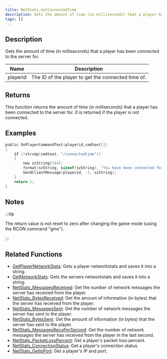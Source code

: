 ```yaml
---
title: NetStats_GetConnectedTime
description: Gets the amount of time (in milliseconds) that a player has been connected to the server for.
tags: []
---
```


<VersionWarn version='SA-MP 0.3z' />

## Description

Gets the amount of time (in milliseconds) that a player has been connected to the server for.

| Name     | Description                                        |
| -------- | -------------------------------------------------- |
| playerid | The ID of the player to get the connected time of. |

## Returns

This function returns the amount of time (in milliseconds) that a player has been connected to the server for. 0 is returned if the player is not connected.

## Examples

```c
public OnPlayerCommandText(playerid,cmdtext[])
{
    if (!strcmp(cmdtext, "/connectedtime"))
    {
        new szString[144];
        format(szString, sizeof(szString), "You have been connected for %i milliseconds.", NetStats_GetConnectedTime(playerid));
        SendClientMessage(playerid, -1, szString);
    }
    return 1;
}
```

## Notes

:::tip

The return value is not reset to zero after changing the game mode (using the RCON command "gmx").

:::

## Related Functions

- [GetPlayerNetworkStats](GetPlayerNetworkStats): Gets a player networkstats and saves it into a string.
- [GetNetworkStats](GetNetworkStats): Gets the servers networkstats and saves it into a string.
- [NetStats_MessagesReceived](NetStats_MessagesReceived): Get the number of network messages the server has received from the player.
- [NetStats_BytesReceived](NetStats_BytesReceived): Get the amount of information (in bytes) that the server has received from the player.
- [NetStats_MessagesSent](NetStats_MessagesSent): Get the number of network messages the server has sent to the player.
- [NetStats_BytesSent](NetStats_BytesSent): Get the amount of information (in bytes) that the server has sent to the player.
- [NetStats_MessagesRecvPerSecond](NetStats_MessagesRecvPerSecond): Get the number of network messages the server has received from the player in the last second.
- [NetStats_PacketLossPercent](NetStats_PacketLossPercent): Get a player's packet loss percent.
- [NetStats_ConnectionStatus](NetStats_ConnectionStatus): Get a player's connection status.
- [NetStats_GetIpPort](NetStats_GetIpPort): Get a player's IP and port.
